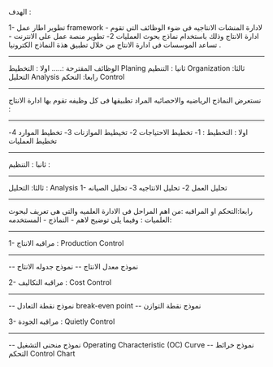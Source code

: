 الهدف :

1- تطوير اطار عمل framework  - لادارة المنشات الانتاجيه
فى ضوء الوظائف التى تقوم ادارة الانتاج وذلك باستخدام نماذج بحوث العمليات
2- تطوير منصة عمل على الانترنت - تساعد الموسسات فى ادارة الانتاج من خلال تطبيق هذة النماذج الكترونيا .  
________________________________________

الوظائف المقترحة :.....
اولا : التخطيط Planing 
ثانيا : التنطيم Organization
ثالثا: التحليل Analysis
 رابعا: التحكم Control 
__________________________________________
نستعرض النماذج الرياضيه والاحصائيه المراد تطبيقها فى كل وظيفه تقوم بها ادارة الانتاج :
*************************************************************
اولا : التخطيط :
1- تخطيط الاحتياجات
2- تخيطيط الموازنات
3- تخطيط الموارد
4- تخطيط العمليات
************************************************************
ثانبا : التنظيم :
 
***********************************************************
ثالثا: التحليل : Analysis 
1- تحليل العمل
2- تحليل الانتاجيه 
3- تحليل الصيانه
**********************************************************

رابعا:التحكم او المراقبه :من اهم المراحل فى الادارة العلميه والتى هى تعريف لبحوث العلميات : وفيما يلى توضيح لاهم - النماذج - المستخدمه:
*************************************
1- مراقبه الانتاج : Production Control
___________
--    نموذج معدل الانتاج
--   نموذج جدوله الانتاج

2- مراقبه التكاليف : Cost Control
___________
--   نموذج نقطة التعادل break-even point
--   نموذج نقطة التوازن

3- مراقبه الجودة : Quietly Control 
___________
--  نموذج منحنى التشغيل Operating Characteristic (OC) Curve
--  نموذج خرائط التحكم Control Chart
